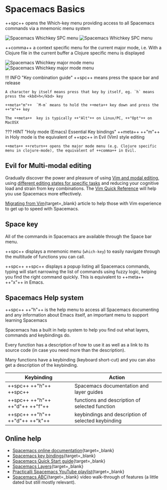 # Spacemacs Basics

++spc++ opens the Which-key menu providing access to all Spacemacs commands via a mnemonic menu system

![Spacemacs Whichkey SPC menu](https://raw.githubusercontent.com/practicalli/graphic-design/live/spacemacs/screenshots/spacemacs-whichkey-spc-menu-light.png#only-light)
![Spacemacs Whichkey SPC menu](https://raw.githubusercontent.com/practicalli/graphic-design/live/spacemacs/screenshots/spacemacs-whichkey-spc-menu-dark.png#only-dark)


++comma++ a context specific menu for the current major mode, i.e. With a Clojure file in the current buffer a Clojure specific menu is displayed

![Spacemacs Whichkey major mode menu](https://raw.githubusercontent.com/practicalli/graphic-design/live/spacemacs/screenshots/spacemacs-whichkey-clojure-major-mode-menu-light.png#only-light)
![Spacemacs Whichkey major mode menu](https://raw.githubusercontent.com/practicalli/graphic-design/live/spacemacs/screenshots/spacemacs-whichkey-clojure-major-mode-menu-dark.png#only-dark)



!!! INFO "Key combination guide"
    ++spc++ means press the space bar and release

    A character by itself means press that key by itself, eg. `h` means press the <kbd>h</kbd> key

    ++meta+"m"++  `M-m` means to hold the ++meta++ key down and press the ++"m"++ key

    The ++meta++  key is typically ++"Alt"++ on Linux/PC, ++"Opt"++ on MacOSX


??? HINT "Holy mode (Emacs) Essential Key bindings"
    ++meta++ ++"m"++ in Holy mode is the equivalent of ++spc++ in Evil (Vim) style editing

    ++meta++ ++return++ opens the major mode menu (e.g. Clojure specific menu in clojure-mode), the equivalent of ++comma++ in Evil.


## Evil for Multi-modal editing

Gradually discover the power and pleasure of using [Vim and modal editing](evil/), using [different editing states for specific tasks](evil/editing-states/) and reducing your cognitive load and strain from key combinations.  The [Vim Quick Reference](vim-style/vim-quick-reference/) will help you use Spacemacs more effectively.

[Migrating from Vim](https://github.com/syl20bnr/spacemacs/blob/develop/doc/VIMUSERS.org){target=_blank} article to help those with Vim experience to get up to speed with Spacemacs.


## Space key

All of the commands in Spacemacs are available through the Space bar menu.

++spc++ displays a mnemonic menu (`which-key`) to easily navigate through the multitude of functions you can call.

++spc++ ++spc++ displays a popup listing all Spacemacs commands, typing will start narrowing the list of commands using fuzzy logic, helping you find the right command quickly. This is equivalent to ++meta++ ++"x"++ in Emacs.


## Spacemacs Help system

++spc++ ++"h"++ is the help menu to access all Spacemacs documenting and any information about Emacs itself, an important menu to support learning Spacemacs

Spacemacs has a built in help system to help you find out what layers, commands and keybindings do.

Every function has a description of how to use it as well as a link to its source code (in case you need more than the description).

Many functions have a keybinding (keyboard short-cut) and you can also get a description of the keybinding.

| Keybinding                      | Action                                             |
|---------------------------------|----------------------------------------------------|
| ++spc++ ++"h"++ ++spc++         | Spacemacs documentation and layer guides           |
| ++spc++ ++"h"++ ++"d"++ ++"f"++ | functions and description of selected function     |
| ++spc++ ++"h"++ ++"d"++ ++"k"++ | keybindings and description of selected keybinding |


## Online help

* [Spacemacs online documentation](https://develop.spacemacs.org/doc/DOCUMENTATION.html){target=_blank}
* [Spacemacs key bindings](https://github.com/syl20bnr/spacemacs/blob/develop/doc/DOCUMENTATION.org#key-bindings){target=_blank}
* [Spacemacs Quick Start guide](https://develop.spacemacs.org/doc/QUICK_START.html){target=_blank}
* [Spacemacs Layers](https://develop.spacemacs.org/layers/LAYERS.html){target=_blank}
* [Practicalli Spacemacs YouTube playlist](https://www.youtube.com/playlist?list=PLpr9V-R8ZxiCHMl2_dn1Fovcd34Oz45su){target=_blank}
* [Spacemacs ABC](https://www.youtube.com/playlist?list=PLrJ2YN5y27KLhd3yNs2dR8_inqtEiEweE){target=_blank} video walk-through of features (a little dated but still mostly relevant).
